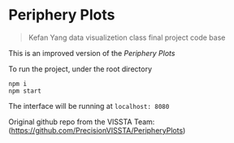 # Periphery Plots

> Kefan Yang data visualizetion class final project code base

This is an improved version of the _Periphery Plots_

To run the project, under the root directory

```
npm i
npm start
```

The interface will be running at `localhost: 8080`

Original github repo from the VISSTA Team: (https://github.com/PrecisionVISSTA/PeripheryPlots)
